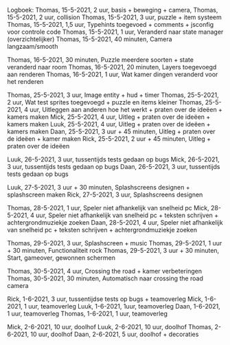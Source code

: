 Logboek:
Thomas, 15-5-2021, 2 uur, basis + beweging + camera,
Thomas, 15-5-2021, 2 uur, collision
Thomas, 15-5-2021, 3 uur, puzzle + item systeem
Thomas, 15-5-2021, 1,5 uur, Typehints toegevoed + comments + jsconfig voor controle code
Thomas, 15-5-2021, 1 uur, Veranderd naar state manager (overzichtelijker)
Thomas, 15-5-2021, 40 minuten, Camera langzaam/smooth

Thomas, 16-5-2021, 30 minuten, Puzzle meerdere soorten + state veranderd naar room
Thomas, 16-5-2021, 20 minuten, Layers toegevoegd aan renderen
Thomas, 16-5-2021, 1 uur, Wat kamer dingen veranderd voor het renderen

Thomas, 25-5-2021, 3 uur, Image entity + hud + timer
Thomas, 25-5-2021, 2 uur, Wat test sprites toegevoegd + puzzle en items kleiner
Thomas, 25-5-2021, 4 uur, Uitleggen aan anderen hoe het werkt + praten over de ideëen + kamers maken
Mick, 25-5-2021, 4 uur, Uitleg + praten over de ideëen + kamers maken
Luuk, 25-5-2021, 4 uur, Uitleg + praten over de ideëen + kamers maken
Daan, 25-5-2021, 3 uur + 45 minuten, Uitleg + praten over de ideëen + kamer maken
Rick, 25-5-2021, 2 uur + 45 minuten, Uitleg + praten over de ideëen

Luuk, 26-5-2021, 3 uur, tussentijds tests gedaan op bugs
Mick, 26-5-2021, 3 uur, tussentijds tests gedaan op bugs
Daan, 26-5-2021, 3 uur, tussentijds tests gedaan op bugs

Luuk, 27-5-2021, 3 uur + 30 minuten, Splashscreens designen + splashscreen maken
Rick, 27-5-2021, 3 uur, Splashscreens designen

Thomas, 28-5-2021, 1 uur, Speler niet afhankelijk van snelheid pc
Mick, 28-5-2021, 4 uur, Speler niet afhankelijk van snelheid pc + teksten schrijven + achtergrondmuziekje zoeken
Daan, 28-5-2021, 4 uur, Speler niet afhankelijk van snelheid pc + teksten schrijven + achtergrondmuziekje zoeken

Thomas, 29-5-2021, 3 uur, Splashscreen + music
Thomas, 29-5-2021, 1 uur + 30 minuten, Functionaliteit rock
Thomas, 29-5-2021, 3 uur + 30 minuten, Start, gameover, gewonnen schermen

Thomas, 30-5-2021, 4 uur, Crossing the road + kamer verbeteringen
Thomas, 30-5-2021, 30 minuten, Automatisch naar crossing the road camera

Rick, 1-6-2021, 3 uur, tussentijdse tests op bugs + teamoverleg
Mick, 1-6-2021, 1 uur, teamoverleg
Luuk, 1-6-2021, 1uur, teamoverleg
Daan, 1-6-2021, 1 uur, teamoverleg
Thomas, 1-6-2021, 1 uur, teamoverleg

Mick, 2-6-2021, 10 uur, doolhof
Luuk, 2-6-2021, 10 uur, doolhof
Thomas, 2-6-2021, 10 uur, doolhof
Daan, 2-6-2021, 5 uur, doolhof + decoraties

